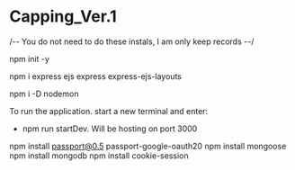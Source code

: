 # Capping_Ver.1

/-- You do not need to do these instals, I am only keep records --/

npm init -y

npm i express ejs express express-ejs-layouts

npm i -D nodemon

To run the application. start a new terminal and enter: 
- npm run startDev.
Will be hosting on port 3000


npm install passport@0.5 passport-google-oauth20
npm install mongoose
npm install mongodb
npm install cookie-session


